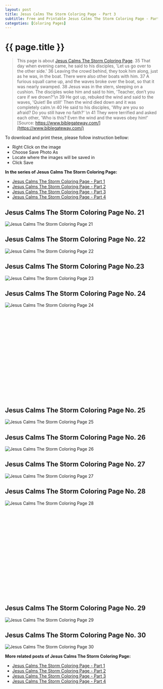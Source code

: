 ```yaml
---
layout: post
title: Jesus Calms The Storm Coloring Page - Part 3
subtitle: Free and Printable Jesus Calms The Storm Coloring Page - Part 3
categoties: [Coloring Pages]
---
```

{{ page.title }}
================
> This page is about [Jesus Calms The Storm Coloring Page](https://freecoloringpages.github.io/). 35 That day when evening came, he said to his disciples, 'Let us go over to the other side.' 36 Leaving the crowd behind, they took him along, just as he was, in the boat. There were also other boats with him. 37 A furious squall came up, and the waves broke over the boat, so that it was nearly swamped. 38 Jesus was in the stern, sleeping on a cushion. The disciples woke him and said to him, 'Teacher, don’t you care if we drown?'\n 39 He got up, rebuked the wind and said to the waves, 'Quiet! Be still!' Then the wind died down and it was completely calm.\n 40 He said to his disciples, 'Why are you so afraid? Do you still have no faith?' \n 41 They were terrified and asked each other, 'Who is this? Even the wind and the waves obey him!' [Source: https://www.biblegateway.com/](https://www.biblegateway.com/)

To download and print these, please follow instruction bellow:
* Right Click on the image 
* Choose Save Photo As 
* Locate where the images will be saved in 
* Click Save

**In the series of Jesus Calms The Storm Coloring Page:**

* [Jesus Calms The Storm Coloring Page - Part 1](https://freecoloringpages.github.io/2017/11/30/Jesus-Calms-The-Storm-Coloring-Page-part-1.html)
* [Jesus Calms The Storm Coloring Page - Part 2](https://freecoloringpages.github.io/2017/11/30/Jesus-Calms-The-Storm-Coloring-Page-part-2.html)
* [Jesus Calms The Storm Coloring Page - Part 3](https://freecoloringpages.github.io/2017/11/30/Jesus-Calms-The-Storm-Coloring-Page-part-3.html)
* [Jesus Calms The Storm Coloring Page - Part 4](https://freecoloringpages.github.io/2017/11/30/Jesus-Calms-The-Storm-Coloring-Page-part-4.html)

## Jesus Calms The Storm Coloring Page No. 21
![Jesus Calms The Storm Coloring Page 21](https://freecoloringpages.github.io/img1/Jesus-Calms-The-Storm-Coloring-Page%20(21).jpg "Jesus Calms The Storm Coloring Page 21")

## Jesus Calms The Storm Coloring Page No. 22
![Jesus Calms The Storm Coloring Page 22](https://freecoloringpages.github.io/img1/Jesus-Calms-The-Storm-Coloring-Page%20(22).jpg "Jesus Calms The Storm Coloring Page 22")

## Jesus Calms The Storm Coloring Page No.23
![Jesus Calms The Storm Coloring Page 23](https://freecoloringpages.github.io/img1/Jesus-Calms-The-Storm-Coloring-Page%20(23).jpg "Jesus Calms The Storm Coloring Page 23")

## Jesus Calms The Storm Coloring Page No. 24
![Jesus Calms The Storm Coloring Page 24](https://freecoloringpages.github.io/img1/Jesus-Calms-The-Storm-Coloring-Page%20(24).jpg "Jesus Calms The Storm Coloring Page 24")

<script async src="//pagead2.googlesyndication.com/pagead/js/adsbygoogle.js"></script><!-- Texxtonly --><ins class="adsbygoogle" style="display:inline-block;width:336px;height:280px" data-ad-client="ca-pub-6753140515841889" data-ad-slot="3207852233"></ins><script>(adsbygoogle = window.adsbygoogle || []).push({}); </script>

## Jesus Calms The Storm Coloring Page No. 25
![Jesus Calms The Storm Coloring Page 25](https://freecoloringpages.github.io/img1/Jesus-Calms-The-Storm-Coloring-Page%20(25).jpg "Jesus Calms The Storm Coloring Page 25")

## Jesus Calms The Storm Coloring Page No. 26
![Jesus Calms The Storm Coloring Page 26](https://freecoloringpages.github.io/img1/Jesus-Calms-The-Storm-Coloring-Page%20(26).jpg "Jesus Calms The Storm Coloring Page 26")

## Jesus Calms The Storm Coloring Page No. 27
![Jesus Calms The Storm Coloring Page 27](https://freecoloringpages.github.io/img1/Jesus-Calms-The-Storm-Coloring-Page%20(27).jpg "Jesus Calms The Storm Coloring Page 27")

## Jesus Calms The Storm Coloring Page No. 28
![Jesus Calms The Storm Coloring Page 28](https://freecoloringpages.github.io/img1/Jesus-Calms-The-Storm-Coloring-Page%20(28).jpg "Jesus Calms The Storm Coloring Page 28")

<script async src="//pagead2.googlesyndication.com/pagead/js/adsbygoogle.js"></script><!-- Texxtonly --><ins class="adsbygoogle" style="display:inline-block;width:336px;height:280px" data-ad-client="ca-pub-6753140515841889" data-ad-slot="3207852233"></ins><script>(adsbygoogle = window.adsbygoogle || []).push({}); </script>

## Jesus Calms The Storm Coloring Page No. 29
![Jesus Calms The Storm Coloring Page 29](https://freecoloringpages.github.io/img1/Jesus-Calms-The-Storm-Coloring-Page%20(29).jpg "Jesus Calms The Storm Coloring Page 29")

## Jesus Calms The Storm Coloring Page No. 30
![Jesus Calms The Storm Coloring Page 30](https://freecoloringpages.github.io/img1/Jesus-Calms-The-Storm-Coloring-Page%20(30).jpg "Jesus Calms The Storm Coloring Page 30")

**More related posts of Jesus Calms The Storm Coloring Page:**

* [Jesus Calms The Storm Coloring Page - Part 1](https://freecoloringpages.github.io/2017/11/30/Jesus-Calms-The-Storm-Coloring-Page-part-1.html)
* [Jesus Calms The Storm Coloring Page - Part 2](https://freecoloringpages.github.io/2017/11/30/Jesus-Calms-The-Storm-Coloring-Page-part-2.html)
* [Jesus Calms The Storm Coloring Page - Part 3](https://freecoloringpages.github.io/2017/11/30/Jesus-Calms-The-Storm-Coloring-Page-part-3.html)
* [Jesus Calms The Storm Coloring Page - Part 4](https://freecoloringpages.github.io/2017/11/30/Jesus-Calms-The-Storm-Coloring-Page-part-4.html)

